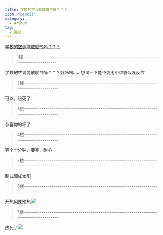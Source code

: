 ```yaml
---
title: 学校的空调能放暖气吗？？？
icon: "pencil"
category:
  - Arthur
tag:
  - 贴吧
---
```


[学校的空调能放暖气吗？？？](https://tieba.baidu.com/p/3470430889?pid=61718424702&cid=0#61718424702)


>1楼-----------------------------------------------------------------------------------------

学校的空调能放暖气吗？？？好冷啊……想试一下能不能用不过貌似没反应

>2楼-----------------------------------------------------------------------------------------

可以，热死了

>3楼-----------------------------------------------------------------------------------------

恭喜你的坏了

>4楼-----------------------------------------------------------------------------------------

等个十分钟，要等，耐心

>5楼-----------------------------------------------------------------------------------------

制式调成太阳

>6楼-----------------------------------------------------------------------------------------

开热风要预热![](https://gsp0.baidu.com/5aAHeD3nKhI2p27j8IqW0jdnxx1xbK/tb/editor/images/client/image_emoticon25.png)

>7楼-----------------------------------------------------------------------------------------

热死了![](https://gsp0.baidu.com/5aAHeD3nKhI2p27j8IqW0jdnxx1xbK/tb/editor/images/client/image_emoticon25.png)
